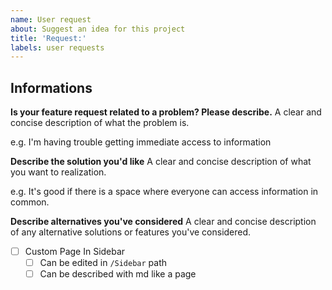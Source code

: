 ```yaml
---
name: User request
about: Suggest an idea for this project
title: 'Request:'
labels: user requests
---
```



## Informations
**Is your feature request related to a problem? Please describe.**
A clear and concise description of what the problem is. 

e.g. I'm having trouble getting immediate access to information

**Describe the solution you'd like**
A clear and concise description of what you want to realization.

e.g. It's good if there is a space where everyone can access information in common.

**Describe alternatives you've considered**
A clear and concise description of any alternative solutions or features you've considered.

- [ ] Custom Page In Sidebar
  - [ ] Can be edited in `/Sidebar` path
  - [ ] Can be described with md like a page
